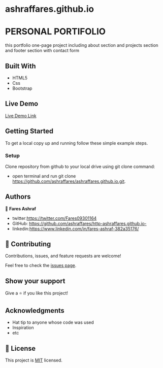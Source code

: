 # ashraffares.github.io

# PERSONAL PORTIFOLIO
this portfolio one-page project including  about section and projects section and footer section with contact form

## Built With

- HTML5
- Css
- Bootstrap

## Live Demo

[Live Demo Link](http://faresashraf.me/)


## Getting Started
To get a local copy up and running follow these simple example steps.


### Setup
Clone repository from github to your local drive using git clone command:
- open terminal and run git clone https://github.com/ashraffares/ashraffares.github.io.git.

## Authors

👤 **Fares Ashraf** 

- twitter:https://twitter.com/Fares09301164
- GitHub: https://github.com/ashraffares/http-ashraffares.github.io-
- linkedin:https://www.linkedin.com/in/fares-ashraf-382a35176/

## 🤝 Contributing

Contributions, issues, and feature requests are welcome!

Feel free to check the [issues page](https://github.com/ashraffares/ashraffares.github.io/issues).

## Show your support

Give a ⭐️ if you like this project!

## Acknowledgments

- Hat tip to anyone whose code was used
- Inspiration
- etc

## 📝 License

This project is [MIT](https://opensource.org/licenses/MIT) licensed.